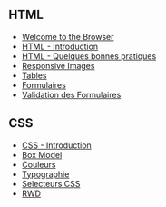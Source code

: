 ## HTML

- [Welcome to the Browser](./html/browser)
- [HTML - Introduction](./html/HTML)
- [HTML - Quelques bonnes pratiques](./html/HTML1)
- [Responsive Images](./html/responsive-images)
- [Tables](./html/tables)
- [Formulaires](./html/forms)
- [Validation des Formulaires](./html/forms-validation)

## CSS

- [CSS - Introduction](./css/premiers-pas)
- [Box Model](./css/box-model)
- [Couleurs](./css/couleurs)
- [Typographie](./css/typographie)
- [Selecteurs CSS](./css/css-selecteurs)
- [RWD](./css/rwd)
<!---


- [Flexbox](./css/flexbox)
- [Grid](./css/grid)
- [Position & z-index](./css/position-z-index)
  -->
